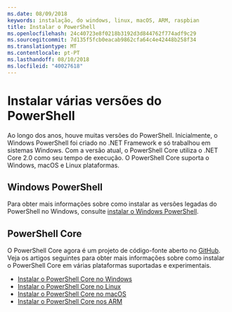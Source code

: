 ```yaml
---
ms.date: 08/09/2018
keywords: instalação, do windows, linux, macOS, ARM, raspbian
title: Instalar o PowerShell
ms.openlocfilehash: 24c40723e8f0218b3192d3d844762f774adf9c29
ms.sourcegitcommit: 7d135f5fcb0eacab9862cfa64c4e42448b258f34
ms.translationtype: MT
ms.contentlocale: pt-PT
ms.lasthandoff: 08/10/2018
ms.locfileid: "40027618"
---
```

# <a name="installing-various-versions-of-powershell"></a>Instalar várias versões do PowerShell

Ao longo dos anos, houve muitas versões do PowerShell. Inicialmente, o Windows PowerShell foi criado no .NET Framework e só trabalhou em sistemas Windows. Com a versão atual, o PowerShell Core utiliza o .NET Core 2.0 como seu tempo de execução. O PowerShell Core suporta o Windows, macOS e Linux plataformas.

## <a name="windows-powershell"></a>Windows PowerShell

Para obter mais informações sobre como instalar as versões legadas do PowerShell no Windows, consulte [instalar o Windows PowerShell](installing-windows-powershell.md).

## <a name="powershell-core"></a>PowerShell Core

O PowerShell Core agora é um projeto de código-fonte aberto no [GitHub](https://github.com/powershell/powershell).
Veja os artigos seguintes para obter mais informações sobre como instalar o PowerShell Core em várias plataformas suportadas e experimentais.

- [Instalar o PowerShell Core no Windows](Installing-PowerShell-Core-on-Windows.md)
- [Instalar o PowerShell Core no Linux](Installing-PowerShell-Core-on-Linux.md)
- [Instalar o PowerShell Core no macOS](Installing-PowerShell-Core-on-macOS.md)
- [Instalar o PowerShell Core nos ARM](PowerShell-Core-on-ARM.md)
